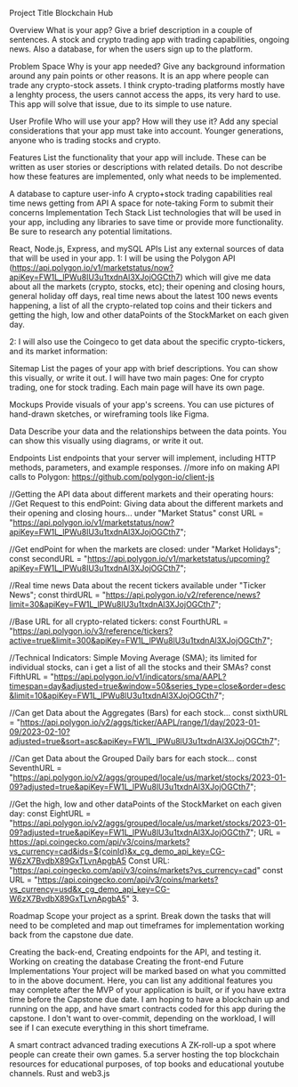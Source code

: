 Project Title
Blockchain Hub

Overview
What is your app? Give a brief description in a couple of sentences. A stock and crypto trading app with trading capabilities, ongoing news. Also a database, for when the users sign up to the platform.

Problem Space
Why is your app needed? Give any background information around any pain points or other reasons. It is an app where people can trade any crypto-stock assets. I think crypto-trading platforms mostly have a lenghty process, the users cannot access the apps, its very hard to use. This app will solve that issue, due to its simple to use nature.

User Profile
Who will use your app? How will they use it? Add any special considerations that your app must take into account. Younger generations, anyone who is trading stocks and crypto.

Features
List the functionality that your app will include. These can be written as user stories or descriptions with related details. Do not describe how these features are implemented, only what needs to be implemented.

A database to capture user-info
A crypto+stock trading capabilities
real time news getting from API
A space for note-taking
Form to submit their concerns
Implementation
Tech Stack
List technologies that will be used in your app, including any libraries to save time or provide more functionality. Be sure to research any potential limitations.

React, Node.js, Express, and mySQL
APIs
List any external sources of data that will be used in your app. 1: I will be using the Polygon API (https://api.polygon.io/v1/marketstatus/now?apiKey=FW1L_lPWu8lU3u1txdnAl3XJojOGCth7) which will give me data about all the markets (crypto, stocks, etc); their opening and closing hours, general holiday off days, real time news about the latest 100 news events happening, a list of all the crypto-related top coins and their tickers and getting the high, low and other dataPoints of the StockMarket on each given day.

2: I will also use the Coingeco to get data about the specific crypto-tickers, and its market information:

Sitemap
List the pages of your app with brief descriptions. You can show this visually, or write it out. I will have two main pages: One for crypto trading, one for stock trading. Each main page will have its own page.

Mockups
Provide visuals of your app's screens. You can use pictures of hand-drawn sketches, or wireframing tools like Figma.

Data
Describe your data and the relationships between the data points. You can show this visually using diagrams, or write it out.

Endpoints
List endpoints that your server will implement, including HTTP methods, parameters, and example responses. //more info on making API calls to Polygon: https://github.com/polygon-io/client-js

//Getting the API data about different markets and their operating hours: //Get Request to this endPoint: Giving data about the different markets and their opening and closing hours... under "Market Status" const URL = "https://api.polygon.io/v1/marketstatus/now?apiKey=FW1L_lPWu8lU3u1txdnAl3XJojOGCth7";

//Get endPoint for when the markets are closed: under "Market Holidays"; const secondURL = "https://api.polygon.io/v1/marketstatus/upcoming?apiKey=FW1L_lPWu8lU3u1txdnAl3XJojOGCth7";

//Real time news Data about the recent tickers available under "Ticker News"; const thirdURL = "https://api.polygon.io/v2/reference/news?limit=30&apiKey=FW1L_lPWu8lU3u1txdnAl3XJojOGCth7";

//Base URL for all crypto-related tickers: const FourthURL = "https://api.polygon.io/v3/reference/tickers?active=true&limit=300&apiKey=FW1L_lPWu8lU3u1txdnAl3XJojOGCth7";

//Technical Indicators: Simple Moving Average (SMA); its limited for individual stocks, can i get a list of all the stocks and their SMAs? const FifthURL = "https://api.polygon.io/v1/indicators/sma/AAPL?timespan=day&adjusted=true&window=50&series_type=close&order=desc&limit=10&apiKey=FW1L_lPWu8lU3u1txdnAl3XJojOGCth7";

//Can get Data about the Aggregates (Bars) for each stock... const sixthURL = "https://api.polygon.io/v2/aggs/ticker/AAPL/range/1/day/2023-01-09/2023-02-10?adjusted=true&sort=asc&apiKey=FW1L_lPWu8lU3u1txdnAl3XJojOGCth7";

//Can get Data about the Grouped Daily bars for each stock... const SeventhURL = "https://api.polygon.io/v2/aggs/grouped/locale/us/market/stocks/2023-01-09?adjusted=true&apiKey=FW1L_lPWu8lU3u1txdnAl3XJojOGCth7";

//Get the high, low and other dataPoints of the StockMarket on each given day: const EightURL = "https://api.polygon.io/v2/aggs/grouped/locale/us/market/stocks/2023-01-09?adjusted=true&apiKey=FW1L_lPWu8lU3u1txdnAl3XJojOGCth7"; URL = https://api.coingecko.com/api/v3/coins/markets?vs_currency=cad&ids=${coinId}&x_cg_demo_api_key=CG-W6zX7BvdbX89GxTLvnApgbA5 Const URL: "https://api.coingecko.com/api/v3/coins/markets?vs_currency=cad" const URL = "https://api.coingecko.com/api/v3/coins/markets?vs_currency=usd&x_cg_demo_api_key=CG-W6zX7BvdbX89GxTLvnApgbA5" 3.

Roadmap
Scope your project as a sprint. Break down the tasks that will need to be completed and map out timeframes for implementation working back from the capstone due date.

Creating the back-end,
Creating endpoints for the API, and testing it.
Working on creating the database
Creating the front-end
Future Implementations
Your project will be marked based on what you committed to in the above document. Here, you can list any additional features you may complete after the MVP of your application is built, or if you have extra time before the Capstone due date. I am hoping to have a blockchain up and running on the app, and have smart contracts coded for this app during the capstone. I don't want to over-commit, depending on the workload, I will see if I can execute everything in this short timeframe.

A smart contract
advanced trading executions
A ZK-roll-up
a spot where people can create their own games. 5.a server hosting the top blockchain resources for educational purposes, of top books and educational youtube channels.
Rust and web3.js
